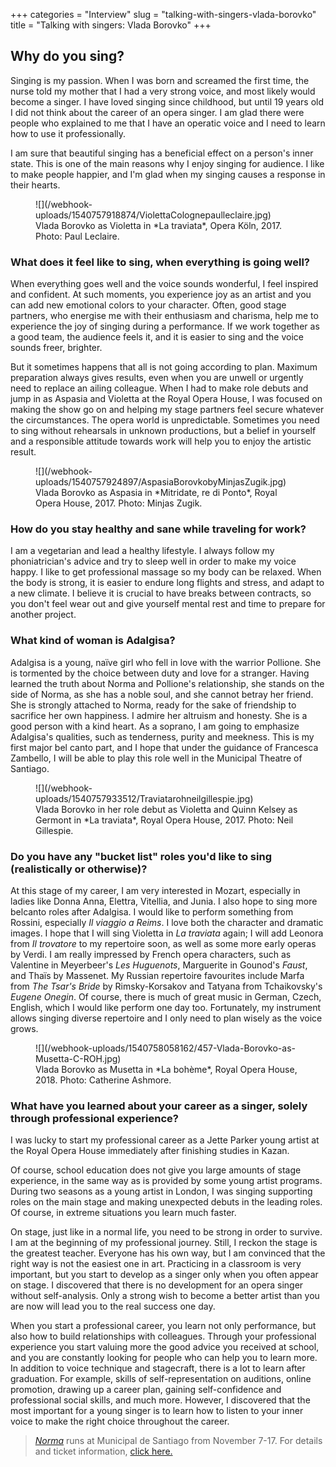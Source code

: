 +++
categories = "Interview"
slug = "talking-with-singers-vlada-borovko"
title = "Talking with singers: Vlada Borovko"
+++

## Why do you sing?

Singing is my passion. When I was born and screamed the first time, the nurse told my mother that I had a very strong voice, and most likely would become a singer. I have loved singing since childhood, but until 19 years old I did not think about the career of an opera singer. I am glad there were people who explained to me that I have an operatic voice and I need to learn how to use it professionally. 

I am sure that beautiful singing has a beneficial effect on a person's inner state. This is one of the main reasons why I enjoy singing for audience. I like to make people happier, and I'm glad when my singing causes a response in their hearts.

<figure data-type="image">
![](/webhook-uploads/1540757918874/ViolettaColognepaulleclaire.jpg)
<figcaption>Vlada Borovko as Violetta in *La traviata*, Opera Köln, 2017. Photo: Paul Leclaire.</figcaption>
</figure>

### What does it feel like to sing, when everything is going well?

When everything goes well and the voice sounds wonderful, I feel inspired and confident. At such moments, you experience joy as an artist and you can add new emotional colors to your character. Often, good stage partners, who energise me with their enthusiasm and charisma, help me to experience the joy of singing during a performance. If we work together as a good team, the audience feels it, and it is easier to sing and the voice sounds freer, brighter. 

But it sometimes happens that all is not going according to plan. Maximum preparation always gives results, even when you are unwell or urgently need to replace an ailing colleague. When I had to make role debuts and jump in as Aspasia and Violetta at the Royal Opera House, I was focused on making the show go on and helping my stage partners feel secure whatever the circumstances. The opera world is unpredictable. Sometimes you need to sing without rehearsals in unknown productions, but a belief in yourself and a responsible attitude towards work will help you to enjoy the artistic result.

<figure data-type="image">
![](/webhook-uploads/1540757924897/AspasiaBorovkobyMinjasZugik.jpg)
<figcaption>Vlada Borovko as Aspasia in *Mitridate, re di Ponto*, Royal Opera House, 2017. Photo: Minjas Zugik.</figcaption>
</figure>

### How do you stay healthy and sane while traveling for work?

I am a vegetarian and lead a healthy lifestyle. I always follow my phoniatrician's advice and try to sleep well in order to make my voice happy. I like to get professional massage so my body can be relaxed. When the body is strong, it is easier to endure long flights and stress, and adapt to a new climate. I believe it is crucial to have breaks between contracts, so you don't feel wear out and give yourself mental rest and  time to prepare for another project.

### What kind of woman is Adalgisa?

Adalgisa is a young, naïve girl who fell in love with the warrior Pollione. She is tormented by the choice between duty and love for a stranger. Having learned the truth about Norma and Pollione's relationship, she stands on the side of Norma, as she has a noble soul, and she cannot betray her friend. She is strongly attached to Norma, ready for the sake of friendship to sacrifice her own happiness. I admire her altruism and honesty. She is a good person with a kind heart. As a soprano, I am going to emphasize Adalgisa's qualities, such as tenderness, purity and meekness. This is my first major bel canto part, and I hope that under the guidance of Francesca Zambello, I will be able to play this role well in the Municipal Theatre of Santiago.

<figure data-type="image">
![](/webhook-uploads/1540757933512/Traviatarohneilgillespie.jpg)
<figcaption>Vlada Borovko in her role debut as Violetta and Quinn Kelsey as Germont in *La traviata*, Royal Opera House, 2017. Photo: Neil Gillespie.</figcaption>
</figure>

### Do you have any "bucket list" roles you'd like to sing (realistically or otherwise)?

At this stage of my career, I am very interested in Mozart, especially in ladies like Donna Anna, Elettra, Vitellia, and Junia. I  also hope to sing more belcanto roles after Adalgisa. I would like to perform something from Rossini, especially *Il viaggio a Reims*. I love both the character and dramatic images. I hope that I will sing Violetta in *La traviata* again; I will add Leonora from *Il trovatore* to my repertoire soon, as well as some more early operas by Verdi. I am really impressed by French opera characters, such as Valentine in Meyerbeer's *Les Huguenots*, Marguerite in Gounod's *Faust*, and Thaïs by Massenet. My Russian repertoire favourites include Marfa from *The Tsar's Bride* by Rimsky-Korsakov and Tatyana from Tchaikovsky's *Eugene Onegin*. Of course, there is much of great music in German, Czech, English, which I would like perform one day too. Fortunately, my instrument allows singing diverse repertoire and I only need to plan wisely as the voice grows.

<figure data-type="image">
![](/webhook-uploads/1540758058162/457-Vlada-Borovko-as-Musetta-C-ROH.jpg)
<figcaption>Vlada Borovko as Musetta in *La bohème*, Royal Opera House, 2018. Photo: Catherine Ashmore.</figcaption>
</figure>

### What have you learned about your career as a singer, solely through professional experience?

I was lucky to start my professional career as a Jette Parker young artist at the Royal Opera House immediately after finishing studies in Kazan. 

Of course, school education does not give you large amounts of stage experience, in the same way as is provided by some young artist programs. During two seasons as a young artist in London, I was singing supporting roles on the main stage and making  unexpected debuts in the leading roles. Of course, in extreme situations you learn much faster. 

On stage, just like in a normal life, you need to be strong in order to survive. I am at the beginning of my professional journey. Still, I reckon the stage is the greatest teacher. Everyone has his own way, but I am convinced that the right way is not the easiest one in art. Practicing in a classroom is very important, but you start to develop as a singer only when you often appear on stage. I discovered that there is no development for an opera singer without self-analysis. Only a strong wish to become a better artist than you are now will lead you to the real success one day.  

When you start a professional career, you learn not only performance, but also  how to build relationships with colleagues. Through your professional experience you start valuing more the good advice you received at school, and you are constantly looking for people who can help you to learn more. In addition to voice technique and stagecraft, there is a lot to learn after graduation. For example, skills of self-representation on auditions, online promotion, drawing up a career plan,  gaining self-confidence and professional social skills, and much more. However, I discovered that the most important for a young singer is to learn how to listen to your inner voice to make the right choice throughout the career.

>[*Norma*](http://municipal.cl/m/437/entries/-norma) runs at Municipal de Santiago from November 7-17. For details and ticket information, [click here.](http://municipal.cl/m/437/entries/-norma)
